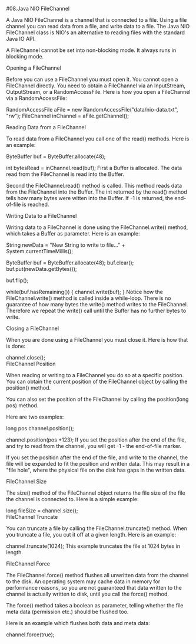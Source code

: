 #08.Java NIO FileChannel

A Java NIO FileChannel is a channel that is connected to a file. Using a file channel you can read data from a file, and write data to a file. The Java NIO FileChannel class is NIO's an alternative to reading files with the standard Java IO API.

A FileChannel cannot be set into non-blocking mode. It always runs in blocking mode.

Opening a FileChannel

Before you can use a FileChannel you must open it. You cannot open a FileChannel directly. You need to obtain a FileChannel via an InputStream, OutputStream, or a RandomAccessFile. Here is how you open a FileChannel via a RandomAccessFile:

RandomAccessFile aFile     = new RandomAccessFile("data/nio-data.txt", "rw");
FileChannel      inChannel = aFile.getChannel();

Reading Data from a FileChannel

To read data from a FileChannel you call one of the read() methods. Here is an example:

ByteBuffer buf = ByteBuffer.allocate(48);

int bytesRead = inChannel.read(buf);
First a Buffer is allocated. The data read from the FileChannel is read into the Buffer.

Second the FileChannel.read() method is called. This method reads data from the FileChannel into the Buffer. The int returned by the read() method tells how many bytes were witten into the Buffer. If -1 is returned, the end-of-file is reached.

Writing Data to a FileChannel

Writing data to a FileChannel is done using the FileChannel.write() method, which takes a Buffer as parameter. Here is an example:

String newData = "New String to write to file..." + System.currentTimeMillis();

ByteBuffer buf = ByteBuffer.allocate(48);
buf.clear();
buf.put(newData.getBytes());

buf.flip();

while(buf.hasRemaining()) {
    channel.write(buf);
}
Notice how the FileChannel.write() method is called inside a while-loop. There is no guarantee of how many bytes the write() method writes to the FileChannel. Therefore we repeat the write() call until the Buffer has no further bytes to write.

Closing a FileChannel

When you are done using a FileChannel you must close it. Here is how that is done:

channel.close();    
FileChannel Position

When reading or writing to a FileChannel you do so at a specific position. You can obtain the current position of the FileChannel object by calling the position() method.

You can also set the position of the FileChannel by calling the position(long pos) method.

Here are two examples:

long pos channel.position();

channel.position(pos +123);
If you set the position after the end of the file, and try to read from the channel, you will get -1 - the end-of-file marker.

If you set the position after the end of the file, and write to the channel, the file will be expanded to fit the position and written data. This may result in a "file hole", where the physical file on the disk has gaps in the written data.

FileChannel Size

The size() method of the FileChannel object returns the file size of the file the channel is connected to. Here is a simple example:

long fileSize = channel.size();    
FileChannel Truncate

You can truncate a file by calling the FileChannel.truncate() method. When you truncate a file, you cut it off at a given length. Here is an example:

channel.truncate(1024);
This example truncates the file at 1024 bytes in length.

FileChannel Force

The FileChannel.force() method flushes all unwritten data from the channel to the disk. An operating system may cache data in memory for performance reasons, so you are not guaranteed that data written to the channel is actually written to disk, until you call the force() method.

The force() method takes a boolean as parameter, telling whether the file meta data (permission etc.) should be flushed too.

Here is an example which flushes both data and meta data:

channel.force(true);